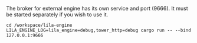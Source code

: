 The broker for external engine has its own service and port (9666). It must be started separately if you wish to use it.

```
cd /workspace/lila-engine
LILA_ENGINE_LOG=lila_engine=debug,tower_http=debug cargo run -- --bind 127.0.0.1:9666
```
